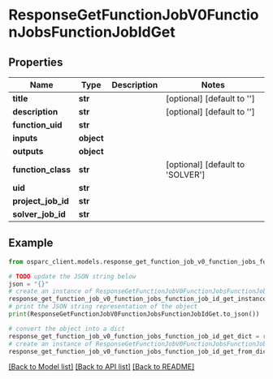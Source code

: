 # ResponseGetFunctionJobV0FunctionJobsFunctionJobIdGet


## Properties

Name | Type | Description | Notes
------------ | ------------- | ------------- | -------------
**title** | **str** |  | [optional] [default to '']
**description** | **str** |  | [optional] [default to '']
**function_uid** | **str** |  | 
**inputs** | **object** |  | 
**outputs** | **object** |  | 
**function_class** | **str** |  | [optional] [default to 'SOLVER']
**uid** | **str** |  | 
**project_job_id** | **str** |  | 
**solver_job_id** | **str** |  | 

## Example

```python
from osparc_client.models.response_get_function_job_v0_function_jobs_function_job_id_get import ResponseGetFunctionJobV0FunctionJobsFunctionJobIdGet

# TODO update the JSON string below
json = "{}"
# create an instance of ResponseGetFunctionJobV0FunctionJobsFunctionJobIdGet from a JSON string
response_get_function_job_v0_function_jobs_function_job_id_get_instance = ResponseGetFunctionJobV0FunctionJobsFunctionJobIdGet.from_json(json)
# print the JSON string representation of the object
print(ResponseGetFunctionJobV0FunctionJobsFunctionJobIdGet.to_json())

# convert the object into a dict
response_get_function_job_v0_function_jobs_function_job_id_get_dict = response_get_function_job_v0_function_jobs_function_job_id_get_instance.to_dict()
# create an instance of ResponseGetFunctionJobV0FunctionJobsFunctionJobIdGet from a dict
response_get_function_job_v0_function_jobs_function_job_id_get_from_dict = ResponseGetFunctionJobV0FunctionJobsFunctionJobIdGet.from_dict(response_get_function_job_v0_function_jobs_function_job_id_get_dict)
```
[[Back to Model list]](../README.md#documentation-for-models) [[Back to API list]](../README.md#documentation-for-api-endpoints) [[Back to README]](../README.md)


